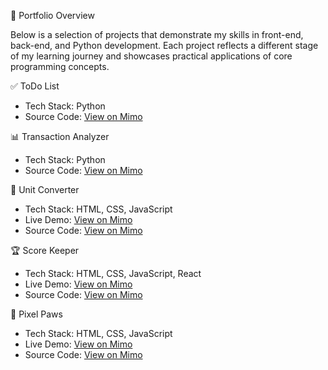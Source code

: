 📁 Portfolio Overview

Below is a selection of projects that demonstrate my skills in front-end, back-end, and Python development. Each project reflects a different stage of my learning journey and showcases practical applications of core programming concepts.


✅ ToDo List
- Tech Stack: Python
- Source Code: [View on Mimo](https://mimo.org/web/shared/6947703)  


📊 Transaction Analyzer
- Tech Stack: Python
- Source Code: [View on Mimo](https://mimo.org/web/shared/6984545)  


🔄 Unit Converter
- Tech Stack: HTML, CSS, JavaScript
- Live Demo: [View on Mimo](https://c2f5gb.mimo.run/index.html)
- Source Code: [View on Mimo](https://mimo.org/web/shared/6419992)  


🏆 Score Keeper
- Tech Stack: HTML, CSS, JavaScript, React
- Live Demo: [View on Mimo](https://tsae0v.mimo.run/)
- Source Code: [View on Mimo](https://mimo.org/web/shared/6667891)  


🐾 Pixel Paws
- Tech Stack: HTML, CSS, JavaScript
- Live Demo: [View on Mimo](https://tzp4ra.mimo.run/index.html)
- Source Code: [View on Mimo](https://mimo.org/web/shared/6626147)  







